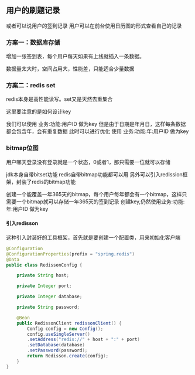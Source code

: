 ## 用户的刷题记录

或者可以说用户的签到记录
用户可以在前台使用日历图的形式查看自己的记录

### 方案一：数据库存储
增加一张签到表，每个用户每天如果有上线就插入一条数据。

数据量太大时，空间占用大，性能差，只能适合少量数据

### 方案二：redis set
redis本身是高性能读写。set又是天然去重集合

这里要注意的是如何设计key

我们可以使用 业务:功能:用户ID 做为key
但是由于日期是年月日，这样每条数据都会包含年，会有重复数据
此时可以进行优化 使用 业务:功能:年:用户ID 做为key

### bitmap位图
用户哪天登录没有登录就是一个状态，0或者1，那只需要一位就可以存储

jdk本身自带bitset功能
redis自带bitmap功能都可以用
另外可以引入redission框架，封装了redis的bitmap功能

创建一个能覆盖一年365天的bitmap，每个用户每年都会有一个bitmap，这样只需要一个bitmap就可以存储一年365天的签到记录
创建key,仍然使用业务:功能:年:用户ID 做为key

#### 引入redisson
这种引入封装好的工具框架，首先就是要创建一个配置类，用来初始化客户端
```java
@Configuration
@ConfigurationProperties(prefix = "spring.redis")
@Data
public class RedissonConfig {

    private String host;

    private Integer port;

    private Integer database;

    private String password;

    @Bean
    public RedissonClient redissonClient() {
        Config config = new Config();
        config.useSingleServer()
        .setAddress("redis://" + host + ":" + port)
        .setDatabase(database)
        .setPassword(password);
        return Redisson.create(config);
    }
}

```
